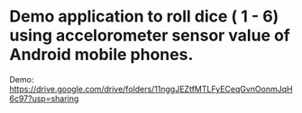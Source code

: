 # Demo application to roll dice ( 1 - 6) using accelorometer sensor value of Android mobile phones. 
Demo:
https://drive.google.com/drive/folders/11nggJEZtfMTLFyECeqGvnOonmJqH6c97?usp=sharing
